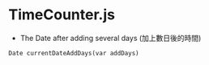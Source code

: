# TimeCounter.js

<script type="text/javascript" src="../js/general.js"></script>

* The Date after adding several days (加上數日後的時間)

```
Date currentDateAddDays(var addDays)
```